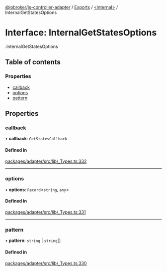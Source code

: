 [@iobroker/js-controller-adapter](../README.md) / [Exports](../modules.md) / [<internal\>](../modules/internal_.md) / InternalGetStatesOptions

# Interface: InternalGetStatesOptions

[<internal>](../modules/internal_.md).InternalGetStatesOptions

## Table of contents

### Properties

- [callback](internal_.InternalGetStatesOptions.md#callback)
- [options](internal_.InternalGetStatesOptions.md#options)
- [pattern](internal_.InternalGetStatesOptions.md#pattern)

## Properties

### callback

• **callback**: `GetStatesCallback`

#### Defined in

[packages/adapter/src/lib/_Types.ts:332](https://github.com/ioBroker/ioBroker.js-controller/blob/db6b87d9/packages/adapter/src/lib/_Types.ts#L332)

___

### options

• **options**: `Record`<`string`, `any`\>

#### Defined in

[packages/adapter/src/lib/_Types.ts:331](https://github.com/ioBroker/ioBroker.js-controller/blob/db6b87d9/packages/adapter/src/lib/_Types.ts#L331)

___

### pattern

• **pattern**: `string` \| `string`[]

#### Defined in

[packages/adapter/src/lib/_Types.ts:330](https://github.com/ioBroker/ioBroker.js-controller/blob/db6b87d9/packages/adapter/src/lib/_Types.ts#L330)
